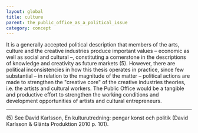 ```yaml
---
layout: global
title: culture
parent: the_public_office_as_a_political_issue
category: concept
---
```


It is a generally accepted political description that members of the arts, culture and the creative industries produce important values – economic as well as social and cultural –, constituting a cornerstone in the descriptions of knowledge and creativity as future markets (5). However, there are political inconsistencies in how this thesis operates in practice, since few substantial – in relation to the magnitude of the matter – political actions are made to strengthen the "creative core" of the creative industries theories, i.e. the artists and cultural workers. The Public Office would be a tangible and productive effort to strengthen the working conditions and development opportunities of artists and cultural entrepreneurs.

------------
(5) See David Karlsson, En kulturutredning: pengar konst och politik (David Karlsson & Glänta Produktion 2010 p. 101).